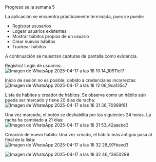 Progreso se la semana 5

La aplicación se encuentra prácticamente terminada, pues se puede: 

- Registrar ususarios
- Logear usuarios existentes
- Mostrar hábitos propios de un usuario
- Crear nuevos hábitos
- Trackear hábitos

A continuación se muestran capturas de pantalla como evidencia. 

Registro/ Login de usuarios: 
![Imagen de WhatsApp 2025-04-17 a las 18 10 14_10911ef7](https://github.com/user-attachments/assets/d001df67-2e51-4d79-9a22-7a27eebac3a2)


Inicio de sesión no es posible, debido a credenciales incorrectas: 
![Imagen de WhatsApp 2025-04-17 a las 18 12 06_9caf35c7](https://github.com/user-attachments/assets/9d7f5033-a500-45f5-9ce0-72b018439429)


Lista de hábitos y creador de hábitos. Se observa como un hábito aún puede ser marcado y tiene 20 días de racha: 
![Imagen de WhatsApp 2025-04-17 a las 18 31 36_70999f61](https://github.com/user-attachments/assets/48b39a97-5d7c-41bb-830c-32a98415c751)


Una vez marcado, el botón se deshabilita por las siguientes 24 horas. La racha ha cambiado a 21 días: 
![Imagen de WhatsApp 2025-04-17 a las 18 31 53_42aaebe3](https://github.com/user-attachments/assets/45770b44-2383-407d-9ae6-dc07fe17dd1c)

Creación de nuevo hábito. Una vez creado, el hábito más antiguo pasa al final de la lista: 
![Imagen de WhatsApp 2025-04-17 a las 18 32 28_97fbaed3](https://github.com/user-attachments/assets/24712a4d-8f0e-47a5-8966-84d6c63c8283)

![Imagen de WhatsApp 2025-04-17 a las 18 32 46_f3650299](https://github.com/user-attachments/assets/1106bbbb-57cc-47b7-be40-5e4093727436)








